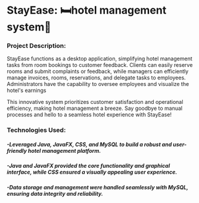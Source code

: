 # StayEase: 🛏hotel management  system🏨

### Project Description:
StayEase functions as a desktop application, simplifying hotel management tasks from room bookings to customer feedback. Clients can easily reserve rooms and submit complaints or feedback, while managers can efficiently manage invoices, rooms, reservations, and delegate tasks to employees. Administrators have the capability to oversee employees and visualize the hotel's earnings

This innovative system prioritizes customer satisfaction and operational efficiency, making hotel management a breeze. Say goodbye to manual processes and hello to a seamless hotel experience with StayEase!



### Technologies Used:

##### -Leveraged Java, JavaFX, CSS, and MySQL to build a robust and user-friendly hotel management platform.
##### -Java and JavaFX provided the core functionality and graphical interface, while CSS ensured a visually appealing user experience.
##### -Data storage and management were handled seamlessly with MySQL, ensuring data integrity and reliability.

